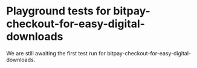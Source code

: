 # Playground tests for bitpay-checkout-for-easy-digital-downloads
We are still awaiting the first test run for bitpay-checkout-for-easy-digital-downloads.
